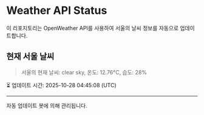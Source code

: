 
# Weather API Status

이 리포지토리는 OpenWeather API를 사용하여 서울의 날씨 정보를 자동으로 업데이트합니다.

## 현재 서울 날씨
> 서울의 현재 날씨: clear sky, 온도: 12.76°C, 습도: 28%

⏳ 업데이트 시간: 2025-10-28 04:45:08 (UTC)

---
자동 업데이트 봇에 의해 관리됩니다.
